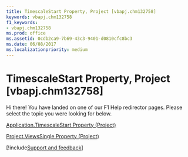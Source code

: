 ```yaml
---
title: TimescaleStart Property, Project [vbapj.chm132758]
keywords: vbapj.chm132758
f1_keywords:
- vbapj.chm132758
ms.prod: office
ms.assetid: 0cdb2ca9-7b69-43c3-9401-d0810cfc8bc3
ms.date: 06/08/2017
ms.localizationpriority: medium
---
```



# TimescaleStart Property, Project [vbapj.chm132758]

Hi there! You have landed on one of our F1 Help redirector pages. Please select the topic you were looking for below.

[Application.TimescaleStart Property (Project)](https://msdn.microsoft.com/library/001e0556-e1b4-d817-868a-834970becc46%28Office.15%29.aspx)

[Project.ViewsSingle Property (Project)](https://msdn.microsoft.com/library/e95db085-4f27-60ca-4d93-d7b92a79911d%28Office.15%29.aspx)

[!include[Support and feedback](~/includes/feedback-boilerplate.md)]